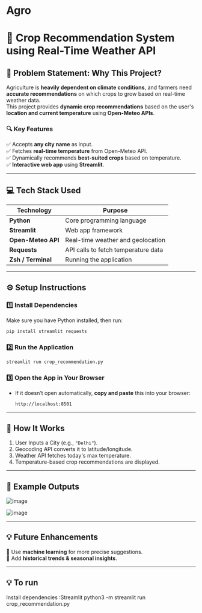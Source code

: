 # Agro

# 🌱 Crop Recommendation System using Real-Time Weather API

## 🚀 Problem Statement: Why This Project?
Agriculture is **heavily dependent on climate conditions**, and farmers need **accurate recommendations** on which crops to grow based on real-time weather data.  
This project provides **dynamic crop recommendations** based on the user's **location and current temperature** using **Open-Meteo APIs**.

### **🔍 Key Features**
✅ Accepts **any city name** as input.  
✅ Fetches **real-time temperature** from Open-Meteo API.  
✅ Dynamically recommends **best-suited crops** based on temperature.  
✅ **Interactive web app** using **Streamlit**.

---

## **💻 Tech Stack Used**
| Technology  | Purpose  |
|-------------|---------|
| **Python**  | Core programming language |
| **Streamlit** | Web app framework |
| **Open-Meteo API** | Real-time weather and geolocation |
| **Requests** | API calls to fetch temperature data |
| **Zsh / Terminal** | Running the application |

---

## **⚙️ Setup Instructions**
### **1️⃣ Install Dependencies**
Make sure you have Python installed, then run:
```bash
pip install streamlit requests
```

### **2️⃣ Run the Application**
```bash
streamlit run crop_recommendation.py
```

### **3️⃣ Open the App in Your Browser**
- If it doesn’t open automatically, **copy and paste** this into your browser:
  ```
  http://localhost:8501
  ```

---

## **📌 How It Works**
1. User Inputs a City (e.g., `"Delhi"`).
2. Geocoding API converts it to latitude/longitude.
3. Weather API fetches today's max temperature.
4. Temperature-based crop recommendations are displayed.

---

## **🌿 Example Outputs**
![image](https://github.com/user-attachments/assets/31ed3d7c-be76-443d-917f-9abf5e6e26b9)

![image](https://github.com/user-attachments/assets/6f3ca7c4-cbf2-4ed3-bb9a-b58c389b0493)

---

## **💡 Future Enhancements**
  
🔹 Use **machine learning** for more precise suggestions.  
🔹 Add **historical trends & seasonal insights**.  

---

## **💡 To run**
Install dependencies :Streamlit
python3 -m streamlit run crop_recommendation.py
